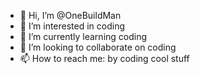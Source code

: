 - 👋 Hi, I’m @OneBuildMan
- 👀 I’m interested in coding
- 🌱 I’m currently learning coding
- 💞️ I’m looking to collaborate on coding
- 📫 How to reach me: by coding cool stuff

<!---
OneBuildMan/OneBuildMan is a ✨ special ✨ repository because its `README.md` (this file) appears on your GitHub profile.
You can click the Preview link to take a look at your changes.
--->
